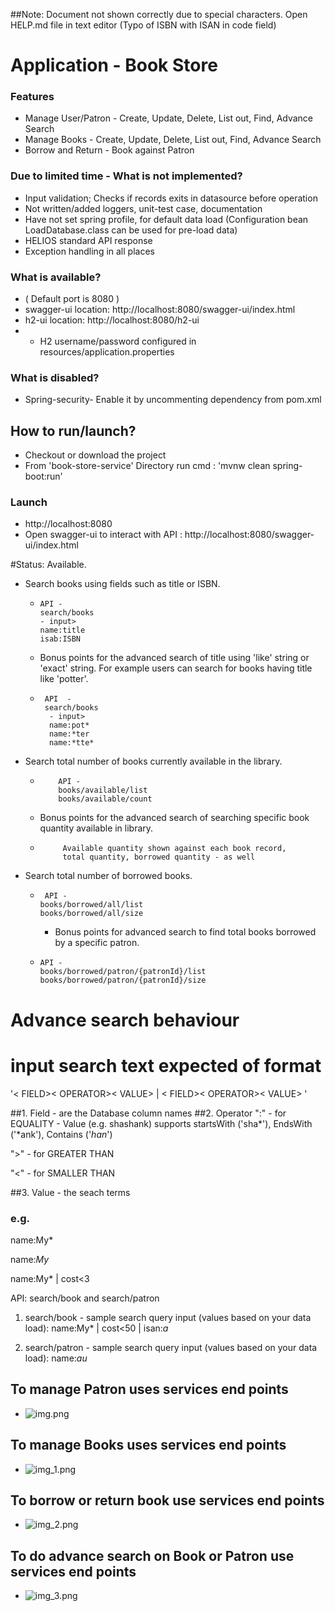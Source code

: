 ##Note: Document not shown correctly due to special characters. Open HELP.md file in text editor
(Typo of ISBN with ISAN in code field)


# Application - Book Store 

### Features
* Manage User/Patron - Create, Update, Delete, List out, Find, Advance Search
* Manage Books - Create, Update, Delete, List out, Find, Advance Search
* Borrow and Return - Book against Patron

### Due to limited time - What is not implemented?
* Input validation; Checks if records exits in datasource before operation
* Not written/added loggers, unit-test case, documentation
* Have not set spring profile, for default data load (Configuration bean LoadDatabase.class can be used for pre-load data)
* HELIOS standard API response
* Exception handling in all places


### What is available?
* ( Default port is 8080 )
* swagger-ui location: http://localhost:8080/swagger-ui/index.html
* h2-ui  location: http://localhost:8080/h2-ui 
* * H2 username/password configured in resources/application.properties

### What is disabled?
* Spring-security- Enable it by uncommenting dependency from pom.xml


##  How to run/launch?
* Checkout or download the project
* From 'book-store-service' Directory run cmd :  'mvnw clean spring-boot:run'

### Launch
* http://localhost:8080
* Open swagger-ui to interact with API : http://localhost:8080/swagger-ui/index.html


#Status:
Available.
* Search books using fields such as title or ISBN. 
  *     API - 
        search/books 
        - input> 
        name:title
        isab:ISBN
  *  Bonus points for the advanced search of title using 'like' string or 'exact' string. For example
users can search for books having title like 'potter'.
    *      API  -
           search/books
            - input>
            name:pot*
            name:*ter
            name:*tte*
* Search total number of books currently available in the library.
  *         API - 
            books/available/list
            books/available/count
  * Bonus points for the advanced search of searching specific book quantity available in library.
  *          Available quantity shown against each book record, 
             total quantity, borrowed quantity - as well
    
* Search total number of borrowed books. 
  *      API - 
        books/borrowed/all/list 
        books/borrowed/all/size
    * Bonus points for advanced search to find total books borrowed by a specific patron.
  *     API - 
        books/borrowed/patron/{patronId}/list
        books/borrowed/patron/{patronId}/size
    



# Advance search behaviour
# input search text expected of format 
'< FIELD>< OPERATOR>< VALUE> | < FIELD>< OPERATOR>< VALUE> '

##1. Field - are the Database column names
##2. Operator
":" - for EQUALITY  - Value (e.g. shashank) supports startsWith ('sha*'), EndsWith ('*ank'), Contains ('*han*')

">" - for GREATER THAN

"<" - for SMALLER THAN

##3. Value - the seach terms

### e.g. 
name:My*

name:*My*

name:My* | cost<3

API: search/book and search/patron

1. search/book - sample search query input  (values based on your data load): 
name:My* | cost<50 | isan:*a*

2. search/patron - sample search query input (values based on your data load):
name:*au*
   

## To manage Patron uses services end points
- ![img.png](img.png)


## To manage Books uses services end points
- ![img_1.png](img_1.png)


## To borrow or return book use services end points
- ![img_2.png](img_2.png)


## To do advance search on Book or Patron use services end points
- ![img_3.png](img_3.png)








